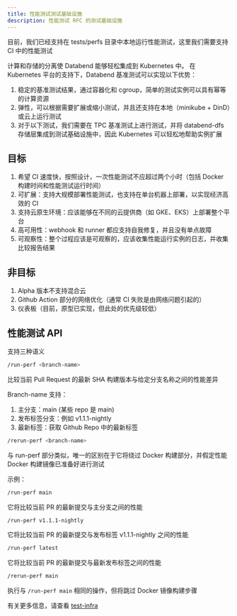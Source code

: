 ```yaml
---
title: 性能测试测试基础设施
description: 性能测试 RFC 的测试基础设施
---
```


目前，我们已经支持在 tests/perfs 目录中本地运行性能测试，这里我们需要支持 CI 中的性能测试

计算和存储的分离使 Databend 能够轻松集成到 Kubernetes 中。
在 Kubernetes 平台的支持下，Databend 基准测试可以实现以下优势：

1. 稳定的基准测试结果，通过容器化和 cgroup，简单的测试实例可以具有幂等的计算资源
2. 弹性，可以根据需要扩展或缩小测试，并且还支持在本地（minikube + DinD）或云上运行测试
3. 对于以下测试，我们需要在 TPC 基准测试上进行测试，并将 databend-dfs 存储层集成到测试基础设施中，因此 Kubernetes 可以轻松地帮助实例扩展

## 目标

1. 希望 CI 速度快，按照设计，一次性能测试不应超过两个小时（包括 Docker 构建时间和性能测试运行时间）
2. 可扩展：支持大规模部署性能测试，也支持在单台机器上部署，以实现经济高效的 CI
3. 支持云原生环境：应该能够在不同的云提供商（如 GKE、EKS）上部署整个平台
4. 高可用性：webhook 和 runner 都应支持自我修复，并且没有单点故障
5. 可观察性：整个过程应该是可观察的，应该收集性能运行实例的日志，并收集比较报告结果

## 非目标

1. Alpha 版本不支持混合云
2. Github Action 部分的网络优化（通常 CI 失败是由网络问题引起的）
3. 仪表板（目前，原型已实现，但此处的优先级较低）

## 性能测试 API

支持三种语义

```bash
/run-perf <branch-name>
```

比较当前 Pull Request 的最新 SHA 构建版本与给定分支名称之间的性能差异

Branch-name 支持：

1. 主分支：main (某些 repo 是 main)
2. 发布标签分支：例如 v1.1.1-nightly
3. 最新标签：获取 Github Repo 中的最新标签

```bash
/rerun-perf <branch-name>
```

与 run-perf 部分类似，唯一的区别在于它将绕过 Docker 构建部分，并假定性能 Docker 构建镜像已准备好进行测试

示例：

```bash
/run-perf main
```

它将比较当前 PR 的最新提交与主分支之间的性能

```bash
/run-perf v1.1.1-nightly
```

它将比较当前 PR 的最新提交与发布标签 v1.1.1-nightly 之间的性能

```bash
/run-perf latest
```

它将比较当前 PR 的最新提交与最新发布标签之间的性能

```bash
/rerun-perf main
```

执行与 `/run-perf main` 相同的操作，但将跳过 Docker 镜像构建步骤

有关更多信息，请查看 [test-infra](https://github.com/databendlabs/test-infra)

